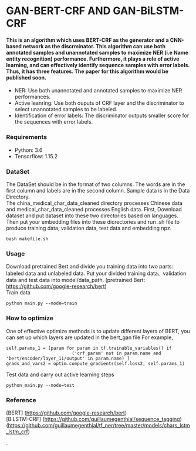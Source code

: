 # GAN-BERT-CRF AND GAN-BiLSTM-CRF
#### This is an algorithm which uses BERT-CRF as the generator and a CNN-based network as the discrminator. This algorithm can use both annotated samples and unannotated samples to maximize NER (i.e Name entity recognition) performance. Furthermore, it plays a role of active learning, and can effectively identify sequence samples with error labels. Thus, it has three features. The paper for this algorithm would be published soon.
* NER: Use both unannotated and annotated samples to maximize NER performances.
* Active leanring: Use both ouputs of CRF layer and the discriminator to select unannotated samples to be labeled.
* Identification of error labels: The discriminator outputs smaller score for the sequences with error labels.

### Requirements
* Python: 3.6
* Tensorflow: 1.15.2

### DataSet
The DataSet should be in the format of two columns. The words are in the first column and labels are in the second column. Sample data is in the Data Directory.<br>
The china_medical_char_data_cleaned directory processes Chinese data and medical_char_data_cleaned processes English data. First, Download dataset and put dataset into these two directories based on languages. Then put your embedding files into these dicrectories and  run .sh file to produce training data, validation data, test data and embedding npz.
```
bash makefile.sh
```

### Usage
Download pretrained Bert and divide you training data into two parts: labeled data and unlabeled data. Put your divided training data、validation data and test data into model/data_path. (pretrained Bert: https://github.com/google-research/bert)<br>
Train data
```
python main.py --mode=train
```

### How to optimize
One of effective optimize methods is to update different layers of BERT, you can set up which layers are updated in the bert_gan file.For example, 
```
self.params_1 = [param for param in tf.trainable_variables() if
                         ('crf_param' not in param.name and 'bert/encoder/layer_11/output' in param.name) ]
grads_and_vars2 = optim.compute_gradients(self.loss2, self.params_1)
```
      

Test data and carry out active learning steps

```
python main.py --mode=test
```

### Reference
[BERT] (https://github.com/google-research/bert)<br>
[BiLSTM-CRF] (https://github.com/guillaumegenthial/sequence_tagging)<br>
             (https://github.com/guillaumegenthial/tf_ner/tree/master/models/chars_lstm_lstm_crf)



.
